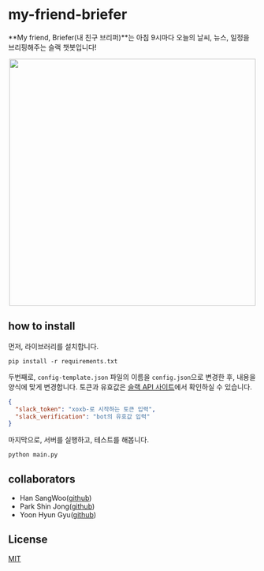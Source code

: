 ﻿# my-friend-briefer

**My friend, Briefer(내 친구 브리퍼)**는 아침 9시마다 오늘의 날씨, 뉴스, 일정을 브리핑해주는 슬랙 챗봇입니다!

<p align="center">
  <img src="https://user-images.githubusercontent.com/6284140/50320829-7d859480-0511-11e9-8b9e-8f9e3d6fbc1b.png" width="500">
</p>


## how to install

먼저, 라이브러리를 설치합니다.

```shell
pip install -r requirements.txt
```

두번째로, `config-template.json` 파일의 이름을 `config.json`으로 변경한 후, 내용을 양식에 맞게 변경합니다.
토큰과 유효값은 [슬랙 API 사이트](https://api.slack.com/apps)에서 확인하실 수 있습니다.

```json
{
  "slack_token": "xoxb-로 시작하는 토큰 입력",
  "slack_verification": "bot의 유효값 입력"
}
```

마지막으로, 서버를 실행하고, 테스트를 해봅니다.

```
python main.py
```


## collaborators

- Han SangWoo([github](https://www.github.com/tkddn204))
- Park Shin Jong([github](https://github.com/ShinJongPark))
- Yoon Hyun Gyu([github](https://github.com/blackstar92))


## License
[MIT](https://github.com/tkddn204/my-friend-briefer/blob/master/LICENSE)

